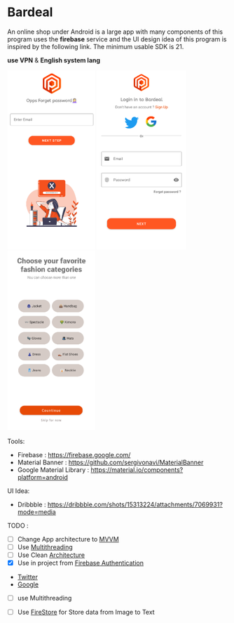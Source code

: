 <h1>Bardeal</h1>
  
An online shop under Android is a large app with many components of this program uses 
the **firebase** service and the UI design idea of 
this program is inspired by 
the following link. The minimum usable SDK is 21.



**use VPN** & **English system lang**
<div>
  <img src="/screenShots/Screenshot_2022-01-10_13-54-54.png" width="200" height"300"/>
  <img src="screenShots/Screenshot_2022-01-10_13-56-26.png" width="204" height"304"/>
  <img src="/screenShots/Screenshot_Categoris08.png" width="200" height"300"/>
  </div>

Tools:

- Firebase : https://firebase.google.com/
- Material Banner : https://github.com/sergivonavi/MaterialBanner
- Google Material Library : https://material.io/components?platform=android

UI Idea:

- Dribbble : https://dribbble.com/shots/15313224/attachments/7069931?mode=media

TODO :

- [ ] Change App architecture to [MVVM](https://en.wikipedia.org/wiki/Model%E2%80%93view%E2%80%93viewmodel)
- [ ] Use [Multithreading](https://developer.android.com/guide/components/processes-and-threads)
- [ ] Use Clean [Architecture](https://www.toptal.com/android/android-apps-mvvm-with-clean-architecture)
- [X] Use in project from [Firebase Authentication](https://firebase.google.com/docs/auth/?authuser=0)
- [Twitter](https://developer.twitter.com/en/docs)
- [Google](https://developers.google.com/android/guides/client-auth?authuser=0)
- [ ] use Multithreading
- [ ] Use [FireStore](https://firebase.google.com/docs/firestore?authuser=0) for Store data from Image to Text 



